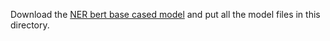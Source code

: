 Download the [NER bert base cased model](https://huggingface.co/dslim/bert-base-NER) and put all the model files in this directory.